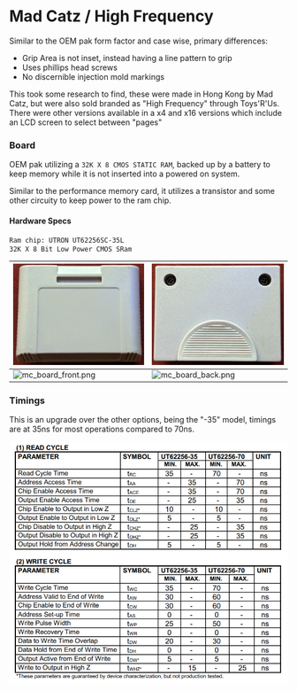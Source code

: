 # Mad Catz / High Frequency
Similar to the OEM pak form factor and case wise, primary differences:
* Grip Area is not inset, instead having a line pattern to grip
* Uses phillips head screws
* No discernible injection mold markings

This took some research to find, these were made in Hong Kong by Mad Catz, but were also sold branded as "High Frequency"
through Toys'R'Us. There were other versions available in a x4 and x16 versions which include an LCD screen to select between "pages"

### Board
OEM pak utilizing a `32K X 8 CMOS STATIC RAM`, backed up by a battery to keep memory while
it is not inserted into a powered on system.

Similar to the performance memory card, it utilizes a transistor and some other circuity to keep power to the ram chip.

#### Hardware Specs

    Ram chip: UTRON UT62256SC-35L
    32K X 8 Bit Low Power CMOS SRam

| ![mc_shell_front.png](..%2Fimages%2Foriginal%2F3rd-party%2Fshell_front.png) | ![mc_shell_back.png](..%2Fimages%2Foriginal%2F3rd-party%2Fshell_back.png) |
|-----------------------------------------------------------------------------|---------------------------------------------------------------------------|
| ![mc_board_front.png](..%2Fimages%2Foriginal%2F3rd-party%2Fboard_front.png) | ![mc_board_back.png](..%2Fimages%2Foriginal%2F3rd-party%2Fboard_back.png) |

### Timings
This is an upgrade over the other options, being the "-35" model, timings are at 35ns for most operations compared to 70ns.  

![utron_timing chart](../images/original/3rd-party/timing.png)